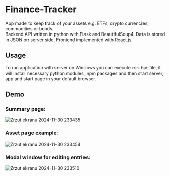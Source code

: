 # Finance-Tracker
App made to keep track of your assets e.g. ETFs, crypto currencies, commodities or bonds.  
Backend API written in python with Flask and BeautifulSoup4. Data is stored in JSON on server side. Frontend implemented with React.js.

## Usage
To run application with server on Windows you can execute `run.bat` file, it will install necessary python modules, npm packages and then start server, app and start page in your default browser.

## Demo

### Summary page:
![Zrzut ekranu 2024-11-30 233435](https://github.com/user-attachments/assets/b74555f3-fd4d-48a5-8860-990561e2c915)

### Asset page example:
![Zrzut ekranu 2024-11-30 233454](https://github.com/user-attachments/assets/64c3cac2-90c2-49ca-8288-0a39ab506cea)

### Modal window for editing entries:
![Zrzut ekranu 2024-11-30 233510](https://github.com/user-attachments/assets/52505eb0-ba74-4a06-8184-98f6477f77fe)

